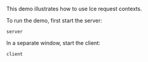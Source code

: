 This demo illustrates how to use Ice request contexts.

To run the demo, first start the server:

```
server
```

In a separate window, start the client:

```
client
```
